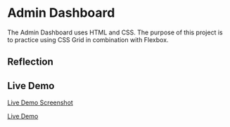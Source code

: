 # Admin Dashboard
The Admin Dashboard uses HTML and CSS. The purpose of this project is to practice using CSS Grid in combination with Flexbox.

## 


## Reflection


## Live Demo
[Live Demo Screenshot]()

[Live Demo](https://sarahdavis2.github.io/admin-dashboard/)